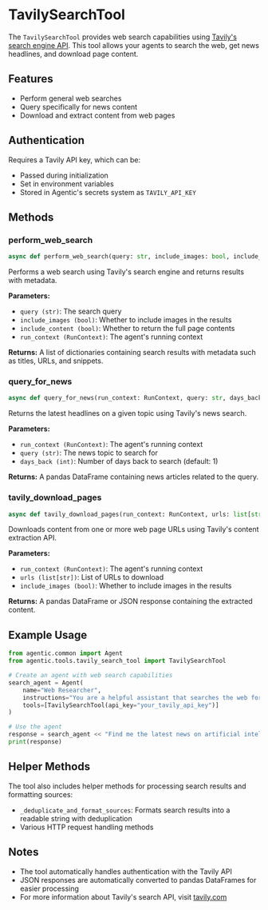 # TavilySearchTool

The `TavilySearchTool` provides web search capabilities using [Tavily's search engine API](https://docs.tavily.com/welcome). This tool allows your agents to search the web, get news headlines, and download page content.

## Features

- Perform general web searches
- Query specifically for news content
- Download and extract content from web pages

## Authentication

Requires a Tavily API key, which can be:
- Passed during initialization
- Set in environment variables
- Stored in Agentic's secrets system as `TAVILY_API_KEY`

## Methods

### perform_web_search

```python
async def perform_web_search(query: str, include_images: bool, include_content: bool, run_context: RunContext) -> List[dict]
```

Performs a web search using Tavily's search engine and returns results with metadata.

**Parameters:**

- `query (str)`: The search query
- `include_images (bool)`: Whether to include images in the results
- `include_content (bool)`: Whether to return the full page contents
- `run_context (RunContext)`: The agent's running context

**Returns:**
A list of dictionaries containing search results with metadata such as titles, URLs, and snippets.

### query_for_news

```python
async def query_for_news(run_context: RunContext, query: str, days_back: int = 1) -> pd.DataFrame | PauseForInputResult
```

Returns the latest headlines on a given topic using Tavily's news search.

**Parameters:**

- `run_context (RunContext)`: The agent's running context
- `query (str)`: The news topic to search for
- `days_back (int)`: Number of days back to search (default: 1)

**Returns:**
A pandas DataFrame containing news articles related to the query.

### tavily_download_pages

```python
async def tavily_download_pages(run_context: RunContext, urls: list[str], include_images: bool = False) -> pd.DataFrame
```

Downloads content from one or more web page URLs using Tavily's content extraction API.

**Parameters:**

- `run_context (RunContext)`: The agent's running context
- `urls (list[str])`: List of URLs to download
- `include_images (bool)`: Whether to include images in the results

**Returns:**
A pandas DataFrame or JSON response containing the extracted content.

## Example Usage

```python
from agentic.common import Agent
from agentic.tools.tavily_search_tool import TavilySearchTool

# Create an agent with web search capabilities
search_agent = Agent(
    name="Web Researcher",
    instructions="You are a helpful assistant that searches the web for information.",
    tools=[TavilySearchTool(api_key="your_tavily_api_key")]
)

# Use the agent
response = search_agent << "Find me the latest news on artificial intelligence breakthroughs"
print(response)
```

## Helper Methods

The tool also includes helper methods for processing search results and formatting sources:

- `_deduplicate_and_format_sources`: Formats search results into a readable string with deduplication
- Various HTTP request handling methods

## Notes

- The tool automatically handles authentication with the Tavily API
- JSON responses are automatically converted to pandas DataFrames for easier processing
- For more information about Tavily's search API, visit [tavily.com](https://tavily.com)
